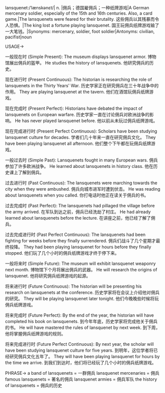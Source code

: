 lansquenet:/ˈlænskənɛt/| n. |佣兵；德国雇佣兵；一种纸牌游戏|A German mercenary soldier, especially of the 15th and 16th centuries. Also, a card game.|The lansquenets were feared for their brutality.  这些佣兵以其残暴而令人恐惧。|The king lost a fortune playing lansquenet. 国王玩佣兵纸牌游戏输了一大笔钱。|Synonyms: mercenary, soldier, foot soldier|Antonyms: civilian, pacifist|noun


USAGE->

一般现在时 (Simple Present):
The museum displays lansquenet armor.  博物馆展出佣兵的盔甲。
He studies the history of lansquenets. 他研究佣兵的历史。

现在进行时 (Present Continuous):
The historian is researching the role of lansquenets in the Thirty Years' War.  历史学家正在研究佣兵在三十年战争中的作用。
They are playing lansquenet at the tavern. 他们在酒馆玩佣兵纸牌游戏。

现在完成时 (Present Perfect):
Historians have debated the impact of lansquenets on European warfare.  历史学家一直在讨论佣兵对欧洲战争的影响。
He has never played lansquenet before. 他以前从未玩过佣兵纸牌游戏。

现在完成进行时 (Present Perfect Continuous):
Scholars have been studying lansquenet culture for decades. 学者们几十年来一直在研究佣兵文化。
They have been playing lansquenet all afternoon. 他们整个下午都在玩佣兵纸牌游戏。


一般过去时 (Simple Past):
Lansquenets fought in many European wars. 佣兵参加了许多欧洲战争。
He learned about lansquenets in history class. 他在历史课上了解到佣兵。

过去进行时 (Past Continuous):
The lansquenets were marching towards the city when they were ambushed. 佣兵向城市进军时遭到伏击。
He was reading about lansquenets when you called. 你打电话时他正在读关于佣兵的书。

过去完成时 (Past Perfect):
The lansquenets had pillaged the village before the army arrived.  在军队到达之前，佣兵已经洗劫了村庄。
He had already learned about lansquenets before the lecture. 在讲座之前，他已经了解了佣兵。


过去完成进行时 (Past Perfect Continuous):
The lansquenets had been fighting for weeks before they finally surrendered.  佣兵们战斗了几个星期才最终投降。
They had been playing lansquenet for hours before they finally stopped.  他们玩了几个小时的佣兵纸牌游戏才终于停下来。


一般将来时 (Simple Future):
The museum will exhibit lansquenet weaponry next month.  博物馆下个月将展出佣兵的武器。
He will research the origins of lansquenet. 他将研究佣兵纸牌游戏的起源。


将来进行时 (Future Continuous):
The historian will be presenting his research on lansquenets at the conference. 历史学家将在会议上介绍他对佣兵的研究。
They will be playing lansquenet later tonight. 他们今晚晚些时候将玩佣兵纸牌游戏。


将来完成时 (Future Perfect):
By the end of the year, the historian will have completed his book on lansquenets.  到今年年底，历史学家将完成他关于佣兵的书。
He will have mastered the rules of lansquenet by next week.  到下周，他将掌握佣兵纸牌游戏的规则。


将来完成进行时 (Future Perfect Continuous):
By next year, the scholar will have been studying lansquenet culture for five years.  到明年，这位学者将已经研究佣兵文化五年了。
They will have been playing lansquenet for hours by the time we arrive.  到我们到达时，他们将已经玩了几个小时的佣兵纸牌游戏。



PHRASE->
a band of lansquenets = 一群佣兵
lansquenet mercenaries = 佣兵
famous lansquenets = 著名的佣兵
lansquenet armies = 佣兵军队
the history of lansquenets = 佣兵的历史
